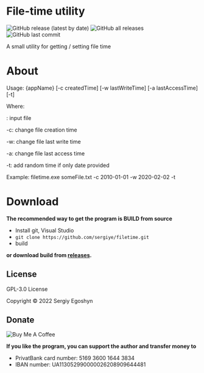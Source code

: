 # File-time utility
![GitHub release (latest by date)](https://img.shields.io/github/v/release/sergiye/filetime?style=plastic)
![GitHub all releases](https://img.shields.io/github/downloads/sergiye/filetime/total?style=plastic)
![GitHub last commit](https://img.shields.io/github/last-commit/sergiye/filetime?style=plastic)

A small utility for getting / setting file time

# About
Usage: {appName} <path> [-c createdTime] [-w lastWriteTime] [-a lastAccessTime] [-t]
      
Where:
      
<path>: input file
      
-c: change file creation time
      
-w: change file last write time
      
-a: change file last access time
      
-t: add random time if only date provided
      
      
Example: filetime.exe someFile.txt -c 2010-01-01 -w 2020-02-02 -t

      
# Download

**The recommended way to get the program is BUILD from source**
- Install git, Visual Studio
- `git clone https://github.com/sergiye/filetime.git`
- build

**or download build from <a href="https://github.com/sergiye/filetime/releases">releases</a>.**

## License

GPL-3.0 License

Copyright © 2022 Sergiy Egoshyn

## Donate

<img src="https://www.buymeacoffee.com/assets/img/custom_images/yellow_img.png" alt="Buy Me A Coffee" style="height: auto !important;width: auto !important;" />

**If you like the program, you can support the author and transfer money to**
- PrivatBank card number: 5169 3600 1644 3834
- IBAN number: UA113052990000026208909644481
